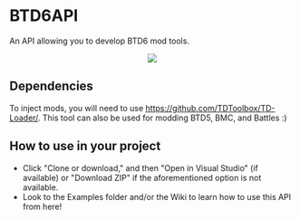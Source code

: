 # BTD6API
An API allowing you to develop BTD6 mod tools.
<p align="center">
    <a href="https://discord.gg/nuMvgkP" alt="Discord">
        <img src="https://img.shields.io/discord/504782676331331584" /></a>
</p>

## Dependencies
To inject mods, you will need to use https://github.com/TDToolbox/TD-Loader/. This tool can also be used for modding BTD5, BMC, and Battles :)
## How to use in your project
- Click "Clone or download," and then "Open in Visual Studio" (if available) or "Download ZIP" if the aforementioned option is not available.
- Look to the Examples folder and/or the Wiki to learn how to use this API from here!